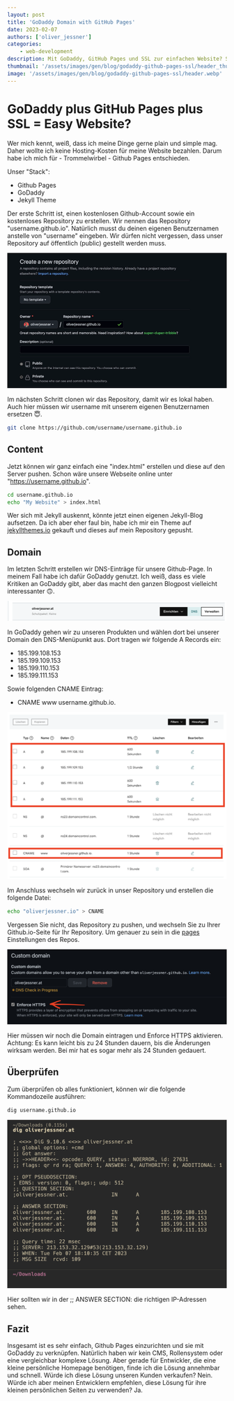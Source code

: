```yaml
---
layout: post
title: 'GoDaddy Domain with GitHub Pages'
date: 2023-02-07
authors: ['oliver_jessner']
categories:
    - web-development
description: Mit GoDaddy, GitHub Pages und SSL zur einfachen Website? So richtest du GitHub Pages ein, verknüpfst es mit GoDaddy und erstellst DNS-Einträge. Ideal für Entwickler, die eine kleine persönliche Homepage benötigen.
thumbnail: '/assets/images/gen/blog/godaddy-github-pages-ssl/header_thumbnail.webp'
image: '/assets/images/gen/blog/godaddy-github-pages-ssl/header.webp'
---
```


# GoDaddy plus GitHub Pages plus SSL = Easy Website?

Wer mich kennt, weiß, dass ich meine Dinge gerne plain und simple mag. Daher wollte ich keine Hosting-Kosten für meine Website bezahlen. Darum habe ich mich für - Trommelwirbel - Github Pages entschieden.

Unser "Stack":

-   Github Pages
-   GoDaddy
-   Jekyll Theme

Der erste Schritt ist, einen kostenlosen Github-Account sowie ein kostenloses Repository zu erstellen.
Wir nennen das Repository "username.github.io". Natürlich musst du deinen eigenen Benutzernamen anstelle von "username" eingeben. Wir dürfen nicht vergessen, dass unser Repository auf öffentlich (public) gestellt werden muss.

![Github Pages repo erstellen](/assets/images/gen/blog/godaddy-github-pages-ssl/new_repo.webp)

Im nächsten Schritt clonen wir das Repository, damit wir es lokal haben. Auch hier müssen wir username mit unserem eigenen Benutzernamen ersetzen 😇.

```bash
git clone https://github.com/username/username.github.io
```

## Content

Jetzt können wir ganz einfach eine "index.html" erstellen und diese auf den Server pushen. Schon wäre unsere Webseite online unter "https://username.github.io".

```bash
cd username.github.io
echo "My Website" > index.html
```

Wer sich mit Jekyll auskennt, könnte jetzt einen eigenen Jekyll-Blog aufsetzen. Da ich aber eher faul bin, habe ich mir ein Theme auf [jekyllthemes.io](https://jekyllthemes.io/github-pages-themes) gekauft und dieses auf mein Repository gepusht.

## Domain

Im letzten Schritt erstellen wir DNS-Einträge für unsere Github-Page. In meinem Fall habe ich dafür GoDaddy genutzt. Ich weiß, dass es viele Kritiken an GoDaddy gibt, aber das macht den ganzen Blogpost vielleicht interessanter 🙃.

![DNS auf godaddy domainss](/assets/images/gen/blog/godaddy-github-pages-ssl/godaddy_dns.png)

In GoDaddy gehen wir zu unseren Produkten und wählen dort bei unserer Domain den DNS-Menüpunkt aus.
Dort tragen wir folgende A Records ein:

-   185.199.108.153
-   185.199.109.153
-   185.199.110.153
-   185.199.111.153

Sowie folgenden CNAME Eintrag:

-   CNAME www username.github.io.

![DNS Einträge verändern](/assets/images/gen/blog/godaddy-github-pages-ssl/godaddy_dns_entries.png)

Im Anschluss wechseln wir zurück in unser Repository und erstellen die folgende Datei:

```bash
echo "oliverjessner.io" > CNAME
```

Vergessen Sie nicht, das Repository zu pushen, und wechseln Sie zu Ihrer Github.io-Seite für Ihr Repository.
Um genauer zu sein in die [pages](https://github.com/oliverjessner/oliverjessner.github.io/settings/pages)
Einstellungen des Repos.

![Github Pages Einstellungen](/assets/images/gen/blog/godaddy-github-pages-ssl/gh_enforce_ssl.png)

Hier müssen wir noch die Domain eintragen und Enforce HTTPS aktivieren. Achtung: Es kann leicht
bis zu 24 Stunden dauern, bis die Änderungen wirksam werden. Bei mir hat es sogar mehr als 24 Stunden gedauert.

## Überprüfen

Zum überprüfen ob alles funktioniert, können wir die folgende Kommandozeile ausführen:

```bash
dig username.github.io
```

![DNS überprüfen mit dig](/assets/images/gen/blog/godaddy-github-pages-ssl/dig.png)

Hier sollten wir in der ;; ANSWER SECTION: die richtigen IP-Adressen sehen.

## Fazit

Insgesamt ist es sehr einfach, Github Pages einzurichten und sie mit GoDaddy zu verknüpfen. Natürlich haben wir kein CMS, Rollensystem oder eine vergleichbar komplexe Lösung. Aber gerade für Entwickler, die eine kleine persönliche Homepage benötigen, finde ich die Lösung annehmbar und schnell. Würde ich diese Lösung unseren Kunden verkaufen? Nein. Würde ich aber meinen Entwicklern empfehlen, diese Lösung für ihre kleinen persönlichen Seiten zu verwenden? Ja.
